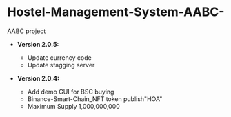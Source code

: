 # Hostel-Management-System-AABC-
AABC project 
  * **Version 2.0.5:**
    * Update currency code
    * Update stagging server

  * **Version 2.0.4:**
    * Add demo GUI for BSC buying
    * Binance-Smart-Chain_NFT token publish"HOA"
    * Maximum Supply 1,000,000,000
